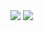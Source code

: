 <img src="https://i.ibb.co/RhXd1gr/headergit.png">
<img src="https://i.ibb.co/SNfgMtD/bodygit.gif">
